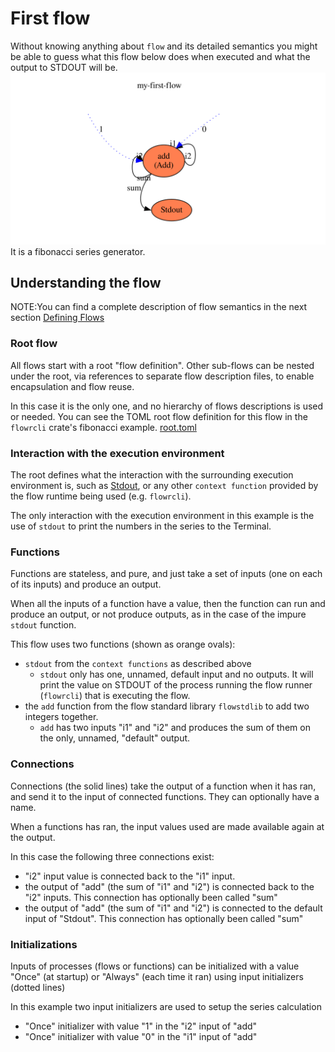 # First flow
Without knowing anything about `flow` and its detailed semantics you might be able to guess what this flow 
below does when executed and what the output to STDOUT will be. ![First flow](first.svg)
It is a fibonacci series generator.

## Understanding the flow
NOTE:You can find a complete description of flow semantics in the next
section [Defining Flows](../describing/definition_overview.md)

### Root flow
All flows start with a root "flow definition". Other sub-flows can be nested under the root, via references to 
separate flow description files, to enable encapsulation and flow reuse.

In this case it is the only one, and no hierarchy of flows descriptions is used or needed.
You can see the TOML root flow definition for this flow in the `flowrcli` crate's fibonacci example.
[root.toml](../../flowr/examples/fibonacci/root.toml)

### Interaction with the execution environment
The root defines what the interaction with the surrounding execution environment is,
such as [Stdout](../../flowr/src/bin/flowrcli/context/stdio/stdout.md), or any other `context function` provided by the flow runtime 
being used (e.g. `flowrcli`).

The only interaction with the execution environment in this example is the use of `stdout` to print the numbers
in the series to the Terminal.

### Functions
Functions are stateless, and pure, and just take a set of inputs (one on each of its inputs) and produce an output.

When all the inputs of a function have a value, then the function can run and produce an output, or not
produce outputs, as in the case of the impure `stdout` function.

This flow uses two functions (shown as orange ovals):
- `stdout` from the `context functions` as described above
  - `stdout` only has one, unnamed, default input and no outputs. It will print the value on STDOUT of the process
  running the flow runner (`flowrcli`) that is executing the flow.
- the `add` function from the flow standard library `flowstdlib` to add two integers together.
  - `add` has two inputs "i1" and "i2" and produces the sum of them on the only, unnamed, "default" output.

### Connections
Connections (the solid lines) take the output of a function when it has ran, and send it to the input of connected 
functions. They can optionally have a name.

When a functions has ran, the input values used are made available again at the output. 

In this case the following three connections exist:
- "i2" input value is connected back to the "i1" input.
- the output of "add" (the sum of "i1" and "i2") is connected back to the "i2" inputs. This connection has optionally 
  been called "sum"
- the output of "add" (the sum of "i1" and "i2") is connected to the default input of "Stdout". This connection has 
  optionally been called "sum"

### Initializations
Inputs of processes (flows or functions) can be initialized with a value "Once" (at startup) or "Always" (each time 
it ran) using input initializers (dotted lines)

In this example two input initializers are used to setup the series calculation
- "Once" initializer with value "1" in the "i2" input of "add"
- "Once" initializer with value "0" in the "i1" input of "add"